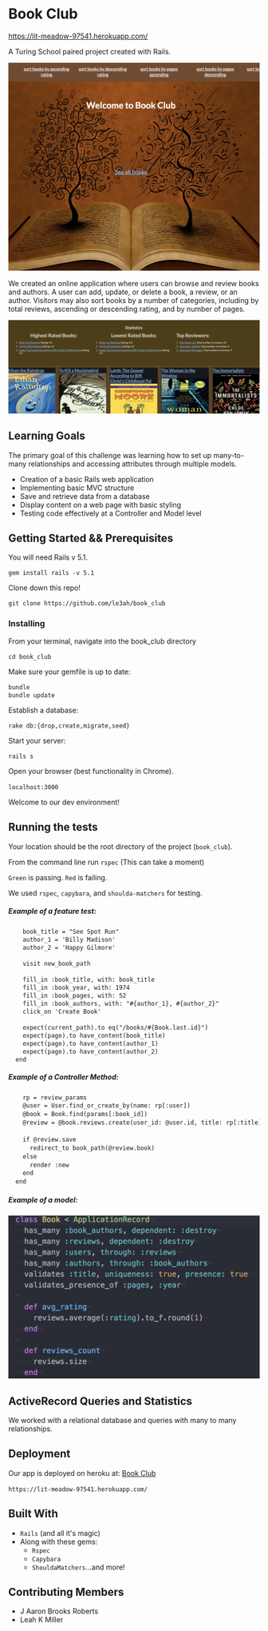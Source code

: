 # Book Club
https://lit-meadow-97541.herokuapp.com/

A Turing School paired project created with Rails.

![Book Club](BookClubHome.png)


We created an online application where users can browse and review books and authors. A user can add, update, or delete a book, a review, or an author.  Visitors may also sort books by a number of categories, including by total reviews, ascending or descending rating, and by number of pages.

![Book Club](bookindex.png)

## Learning Goals
The primary goal of this challenge was learning how to set up many-to-many relationships and accessing attributes through multiple models.

* Creation of a basic Rails web application
* Implementing basic MVC structure
* Save and retrieve data from a database
* Display content on a web page with basic styling
* Testing code effectively at a Controller and Model level

## Getting Started && Prerequisites

You will need Rails v 5.1.
```
gem install rails -v 5.1
```
Clone down this repo!

```
git clone https://github.com/le3ah/book_club
```

### Installing

From your terminal, navigate into the book_club directory
```
cd book_club
```

Make sure your gemfile is up to date:

```
bundle
bundle update
```
Establish a database:

```
rake db:{drop,create,migrate,seed}
```
Start your server:

```
rails s
```

Open your browser (best functionality in Chrome).

`localhost:3000`

Welcome to our dev environment!


## Running the tests

Your location should be the root directory of the project (`book_club`).

From the command line run `rspec`
(This can take a moment)

`Green` is passing.
`Red` is failing.

We used `rspec`, `capybara`, and `shoulda-matchers` for testing.

##### Example of a feature test:

```  it 'should create new book with multiple authors and a space' do
    book_title = "See Spot Run"
    author_1 = 'Billy Madison'
    author_2 = 'Happy Gilmore'

    visit new_book_path

    fill_in :book_title, with: book_title
    fill_in :book_year, with: 1974
    fill_in :book_pages, with: 52
    fill_in :book_authors, with: "#{author_1}, #{author_2}"
    click_on 'Create Book'

    expect(current_path).to eq("/books/#{Book.last.id}")
    expect(page).to have_content(book_title)
    expect(page).to have_content(author_1)
    expect(page).to have_content(author_2)
  end
  ```

##### Example of a Controller Method:

```  def create
    rp = review_params
    @user = User.find_or_create_by(name: rp[:user])
    @book = Book.find(params[:book_id])
    @review = @book.reviews.create(user_id: @user.id, title: rp[:title], description: rp[:description], rating: rp[:rating].to_i)

    if @review.save
      redirect_to book_path(@review.book)
    else
      render :new
    end
  end
  ```

##### Example of a model:

![book model](bookmodel.png)

## ActiveRecord Queries and Statistics
We worked with a relational database and queries with many to many relationships.

## Deployment

Our app is deployed on heroku at: [Book Club](https://lit-meadow-97541.herokuapp.com/)

`https://lit-meadow-97541.herokuapp.com/`

## Built With

* `Rails` (and all it's magic)
* Along with these gems:
  * `Rspec`
  * `Capybara`
  * `ShouldaMatchers`...and more!

## Contributing Members

* J Aaron Brooks Roberts
* Leah K Miller
